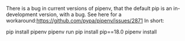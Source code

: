 There is a bug in current versions of pipenv, that the default pip is an in-development version, with a bug. 
See here for a workaround:https://github.com/pypa/pipenv/issues/2871
In short:

pip install pipenv
pipenv run pip install pip==18.0
pipenv install

